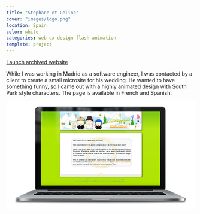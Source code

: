 ```yaml
---
title: "Stephane et Celine"
cover: "images/logo.png"
location: Spain
color: white
categories: web ux design flash animation
template: project
---
```


<p class="align-center">
<a class="btn" href="http://work.joanmira.com/webs/stephane/" target="_blank">Launch archived website</a></p>

While I was working in Madrid as a software engineer, I was contacted by a client to create a small microsite for his wedding. He wanted to have  something funny, so I came out with a highly animated design with South Park style characters. The page is available in French and Spanish.

![](./images/1.jpg)
